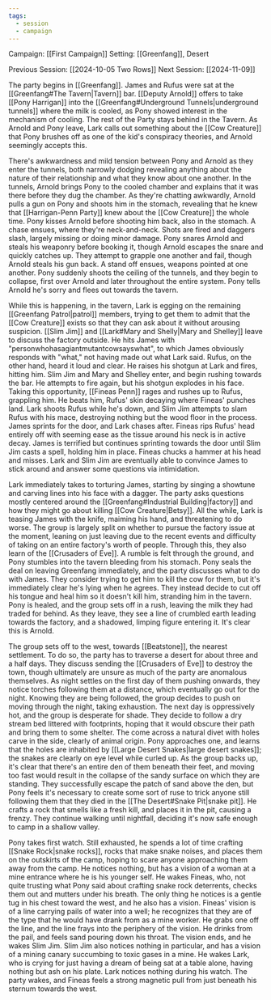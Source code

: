 ```yaml
---
tags:
  - session
  - campaign
---
```

Campaign: [[First Campaign]]
Setting: [[Greenfang]], Desert

Previous Session: [[2024-10-05 Two Rows]]
Next Session: [[2024-11-09]]

The party begins in [[Greenfang]]. James and Rufus were sat at the [[Greenfang#The Tavern|Tavern]] bar. [[Deputy Arnold]] offers to take [[Pony Harrigan]] into the [[Greenfang#Underground Tunnels|underground tunnels]] where the milk is cooled, as Pony showed interest in the mechanism of cooling. The rest of the Party stays behind in the Tavern. As Arnold and Pony leave, Lark calls out something about the [[Cow Creature]] that Pony brushes off as one of the kid's conspiracy theories, and Arnold seemingly accepts this.

There's awkwardness and mild tension between Pony and Arnold as they enter the tunnels, both narrowly dodging revealing anything about the nature of their relationship and what they know about one another. In the tunnels, Arnold brings Pony to the cooled chamber and explains that it was there before they dug the chamber. As they're chatting awkwardly, Arnold pulls a gun on Pony and shoots him in the stomach, revealing that he knew that [[Harrigan-Penn Party]] knew about the [[Cow Creature]] the whole time. Pony kisses Arnold before shooting him back, also in the stomach. A chase ensues, where they're neck-and-neck. Shots are fired and daggers slash, largely missing or doing minor damage. Pony snares Arnold and steals his weaponry before booking it, though Arnold escapes the snare and quickly catches up. They attempt to grapple one another and fail, though Arnold steals his gun back. A stand off ensues, weapons pointed at one another. Pony suddenly shoots the ceiling of the tunnels, and they begin to collapse, first over Arnold and later throughout the entire system. Pony tells Arnold he's sorry and flees out towards the tavern.

While this is happening, in the tavern, Lark is egging on the remaining [[Greenfang Patrol|patrol]] members, trying to get them to admit that the [[Cow Creature]] exists so that they can ask about it without arousing suspicion. [[Slim Jim]] and [[Lark#Mary and Shelly|Mary and Shelley]] leave to discuss the factory outside. He hits James with "personwhohasagiantmutantcowsayswhat", to which James obviously responds with "what," not having made out what Lark said. Rufus, on the other hand, heard it loud and clear. He raises his shotgun at Lark and fires, hitting him. Slim Jim and Mary and Shelley enter, and begin rushing towards the bar. He attempts to fire again, but his shotgun explodes in his face. Taking this opportunity, [[Fineas Penn]] rages and rushes up to Rufus, grappling him. He beats him, Rufus' skin decaying where Fineas' punches land. Lark shoots Rufus while he's down, and Slim Jim attempts to slam Rufus with his mace, destroying nothing but the wood floor in the process. James sprints for the door, and Lark chases after. Fineas rips Rufus' head entirely off with seeming ease as the tissue around his neck is in active decay. James is terrified but continues sprinting towards the door until Slim Jim casts a spell, holding him in place. Fineas chucks a hammer at his head and misses. Lark and Slim Jim are eventually able to convince James to stick around and answer some questions via intimidation.

Lark immediately takes to torturing James, starting by singing a showtune and carving lines into his face with a dagger. The party asks questions mostly centered around the [[Greenfang#Industrial Building|factory]] and how they might go about killing [[Cow Creature|Betsy]]. All the while, Lark is teasing James with the knife, maiming his hand, and threatening to do worse. The group is largely split on whether to pursue the factory issue at the moment, leaning on just leaving due to the recent events and difficulty of taking on an entire factory's worth of people. Through this, they also learn of the [[Crusaders of Eve]]. A rumble is felt through the ground, and Pony stumbles into the tavern bleeding from his stomach. Pony seals the deal on leaving Greenfang immediately, and the party discusses what to do with James. They consider trying to get him to kill the cow for them, but it's immediately clear he's lying when he agrees. They instead decide to cut off his tongue and heal him so it doesn't kill him, stranding him in the tavern. Pony is healed, and the group sets off in a rush, leaving the milk they had traded for behind. As they leave, they see a line of crumbled earth leading towards the factory, and a shadowed, limping figure entering it. It's clear this is Arnold.

The group sets off to the west, towards [[Beatstone]], the nearest settlement. To do so, the party has to traverse a desert for about three and a half days. They discuss sending the [[Crusaders of Eve]] to destroy the town, though ultimately are unsure as much of the party are anomalous themselves. As night settles on the first day of them pushing onwards, they notice torches following them at a distance, which eventually go out for the night. Knowing they are being followed, the group decides to push on moving through the night, taking exhaustion. The next day is oppressively hot, and the group is desperate for shade. They decide to follow a dry stream bed littered with footprints, hoping that it would obscure their path and bring them to some shelter. The come across a natural divet with holes carve in the side, clearly of animal origin. Pony approaches one, and learns that the holes are inhabited by [[Large Desert Snakes|large desert snakes]]; the snakes are clearly on eye level while curled up. As the group backs up, it's clear that there's an entire den of them beneath their feet, and moving too fast would result in the collapse of the sandy surface on which they are standing. They successfully escape the patch of sand above the den, but Pony feels it's necessary to create some sort of ruse to trick anyone still following them that they died in the [[The Desert#Snake Pit|snake pit]]. He crafts a rock that smells like a fresh kill, and places it in the pit, causing a frenzy. They continue walking until nightfall, deciding it's now safe enough to camp in a shallow valley.

Pony takes first watch. Still exhausted, he spends a lot of time crafting [[Snake Rock|snake rocks]], rocks that make snake noises, and places them on the outskirts of the camp, hoping to scare anyone approaching them away from the camp. He notices nothing, but has a vision of a woman at a mine entrance where he is his younger self. He wakes Fineas, who, not quite trusting what Pony said about crafting snake rock deterrents, checks them out and mutters under his breath. The only thing he notices is a gentle tug in his chest toward the west, and he also has a vision. Fineas' vision is of a line carrying pails of water into a well; he recognizes that they are of the type that he would have drank from as a mine worker. He grabs one off the line, and the line frays into the periphery of the vision. He drinks from the pail, and feels sand pouring down his throat. The vision ends, and he wakes Slim Jim. Slim Jim also notices nothing in particular, and has a vision of a mining canary succumbing to toxic gases in a mine. He wakes Lark, who is crying for just having a dream of being sat at a table alone, having nothing but ash on his plate. Lark notices nothing during his watch. The party wakes, and Fineas feels a strong magnetic pull from just beneath his sternum towards the west.